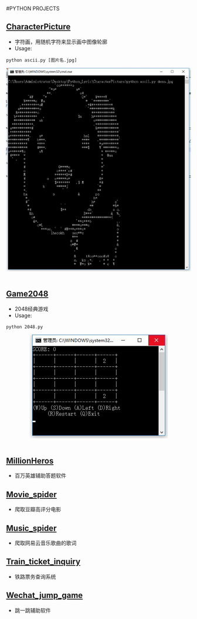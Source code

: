#PYTHON PROJECTS

## [CharacterPicture](https://github.com/LyricYang/Python_Lyric/tree/master/CharacterPicture)

- 字符画，用随机字符来显示画中图像轮廓
- Usage:
```
python ascii.py [图片名.jpg]
```

<div align="center"> <img src="https://github.com/LyricYang/Python_Projects/blob/master/CharacterPicture/CP.jpg"/> </div><br>

## [Game2048](https://github.com/LyricYang/Python_Lyric/tree/master/Game2048)

- 2048经典游戏
- Usage:
```
python 2048.py
```

<div align="center"> <img src="https://github.com/LyricYang/Python_Projects/blob/master/Game2048/2048.jpg"/> </div><br>

## [MillionHeros](https://github.com/LyricYang/Python_Lyric/tree/master/MillionHeros)

- 百万英雄辅助答题软件

## [Movie_spider](https://github.com/LyricYang/Python_Lyric/tree/master/Movie_spider)

- 爬取豆瓣高评分电影

## [Music_spider](https://github.com/LyricYang/Python_Lyric/tree/master/Music_spider)

- 爬取网易云音乐歌曲的歌词

## [Train_ticket_inquiry](https://github.com/LyricYang/Python_Lyric/tree/master/Train_ticket_inquiry)

- 铁路票务查询系统

## [Wechat_jump_game](https://github.com/LyricYang/Python_Lyric/tree/master/Wechat_jump_game)

- 跳一跳辅助软件